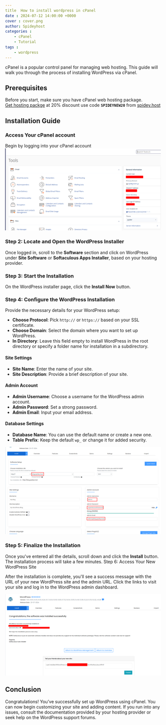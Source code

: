```yaml
---
title  How to install wordpress in cPanel 
date : 2024-07-12 14:00:00 +0000
cover : cover.png
author: Spideyhost
categories :
    - cPanel
    - Tutorial
tags :
    - wordpress
---
```


cPanel is a popular control panel for managing web hosting. This guide will walk you through the process of installing WordPress via cPanel.  

<!--more-->

## Prerequisites   
Before you start, make sure you have cPanel web hosting package.  
[Get hosting packge](https://spidey.host/shared-hosting) at 20% discount use code **```SPIDEYNEW20```** from [spidey.host](https://spidey.host/shared-hosting)

## Installation Guide

### Access Your cPanel account
Begin by logging into your cPanel account
![cPanel Login| inline](cpanel.png)

### Step 2: Locate and Open the WordPress Installer
Once logged in, scroll to the **Software** section and click on WordPress under **Site Software** or **Softaculous Apps Installer**, based on your hosting provider.


### Step 3: Start the Installation
On the WordPress installer page, click the **Install Now** button.

### Step 4: Configure the WordPress Installation
Provide the necessary details for your WordPress setup:

- **Choose Protocol**: Pick ```http://``` or ```https://``` based on your SSL certificate.
- **Choose Domain**: Select the domain where you want to set up WordPress.
- **In Directory**: Leave this field empty to install WordPress in the root directory or specify a folder name for installation in a subdirectory.

#### Site Settings

- **Site Name**: Enter the name of your site.
- **Site Description**: Provide a brief description of your site.

#### Admin Account

- **Admin Username**: Choose a username for the WordPress admin account.
- **Admin Password**: Set a strong password.
- **Admin Email**: Input your email address.

#### Database Settings

- **Database Name**: You can use the default name or create a new one.
- **Table Prefix**: Keep the default ```wp_``` or change it for added security.  

![Wordpress-config|inline](wordpress.png)

### Step 5: Finalize the Installation

Once you've entered all the details, scroll down and click the **Install** button. The installation process will take a few minutes.
Step 6: Access Your New WordPress Site

After the installation is complete, you'll see a success message with the URL of your new WordPress site and the admin URL. Click the links to visit your site and log in to the WordPress admin dashboard.

![Success|inline](success.png)

## Conclusion

Congratulations! You’ve successfully set up WordPress using cPanel. You can now begin customizing your site and adding content. If you run into any issues, consult the documentation provided by your hosting provider or seek help on the WordPress support forums.